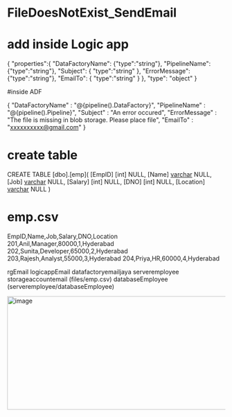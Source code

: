 # FileDoesNotExist_SendEmail

# add inside Logic app
{
    "properties":{
    "DataFactoryName": {"type":"string"},
    "PipelineName": {"type":"string"},
    "Subject": { "type":"string" },
    "ErrorMessage": {"type":"string"},
    "EmailTo": { "type":"string" } 
    }, 
    "type": "object"
}

#inside ADF 

{
  "DataFactoryName" : "@{pipeline().DataFactory}",
  "PipelineName" : "@{pipeline().Pipeline}", 
  "Subject" : "An error occured",
  "ErrorMessage" : "The file is missing in blob storage. Please place file",
  "EmailTo" : "xxxxxxxxxx@gmail.com"
}

# create table
CREATE TABLE [dbo].[emp](
	[EmpID] [int] NULL,
	[Name] [varchar](100) NULL,
	[Job] [varchar](100) NULL,
	[Salary] [int] NULL,
	[DNO] [int] NULL,
	[Location] [varchar](100) NULL
)

# emp.csv
EmpID,Name,Job,Salary,DNO,Location
201,Anil,Manager,80000,1,Hyderabad
202,Sunita,Developer,65000,2,Hyderabad
203,Rajesh,Analyst,55000,3,Hyderabad
204,Priya,HR,60000,4,Hyderabad


rgEmail
logicappEmail
datafactoryemailjaya
serveremployee
storageaccountemail (files/emp.csv)
databaseEmployee (serveremployee/databaseEmployee)

<img width="931" height="262" alt="image" src="https://github.com/user-attachments/assets/00fbbfaf-9f9b-45ce-a141-e51c437e39dc" />

